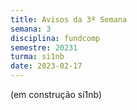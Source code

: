 ```yaml
---
title: Avisos da 3ª Semana
semana: 3
disciplina: fundcomp
semestre: 20231
turma: si1nb
date: 2023-02-17
---
```


(em construção si1nb)
